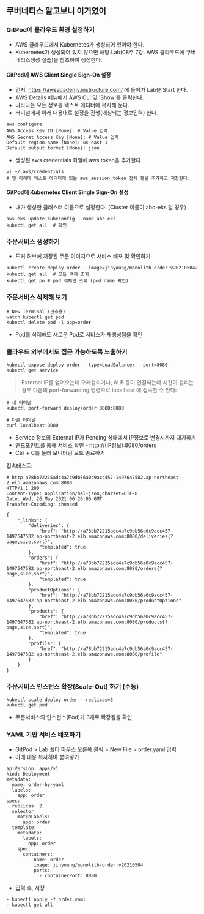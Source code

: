 ## 쿠버네티스 알고보니 이거였어 


### GitPod에 클라우드 환경 설정하기

- AWS 클라우드에서 Kubernetes가 생성되어 있어야 한다. 
- Kubernetes가 생성되어 있지 않으면 해당 Lab(08주 7강. AWS 클라우드에 쿠버네티스생성 실습)을 참조하여 생성한다.

#### GitPod에 AWS Client Single Sign-On 설정
- 먼저, https://awsacademy.instructure.com/ 에 들어가 Lab을 Start 한다.
- AWS Details 메뉴에서 AWS CLI 옆 'Show'를 클릭한다.
- 나타나는 모든 정보를 텍스트 에디터에 복사해 둔다.
- 터미널에서 아래 내용대로 설정을 진행(매칭되는 정보입력) 한다. 
```
aws configure
AWS Access Key ID [None]: # Value 입력
AWS Secret Access Key [None]: # Value 입력
Default region name [None]: us-east-1
Default output format [None]: json
```

- 생성된 aws credentials 화일에 aws token을 추가한다.
```
vi ~/.aws/credentials
# 맨 아래에 텍스트 에디터에 있는 aws_session_token 전체 행을 추가하고 저장한다.
```

#### GitPod에 Kubernetes Client Single Sign-On 설정

- 내가 생성한 클러스터 이름으로 설정한다. (Cluster 이름이 abc-eks 일 경우)
```
aws eks update-kubeconfig --name abc-eks
kubectl get all  # 확인
```


### 주문서비스 생성하기 


- 도커 허브에 저장된 주문 이미지으로 서비스 배포 및 확인하기

```
kubectl create deploy order --image=jinyoung/monolith-order:v202105042
kubectl get all  # 모든 객체 조회
kubectl get po # pod 객체만 조회 (pod name 확인)
```


### 주문서비스 삭제해 보기 

```
# New Terminal (관측용)
watch kubectl get pod
kubectl delete pod -l app=order 
```

- Pod를 삭제해도 새로운 Pod로 서비스가 재생성됨을 확인


### 클라우드 외부에서도 접근 가능하도록 노출하기

```
kubectl expose deploy order --type=LoadBalancer --port=8080
kubectl get service 
```

> External IP를 얻어오는데 오래걸리거나, ALB 등이 연결되는데 시간이 걸리는 경우 다음의 port-forwarding 명령으로 localhost 에 접속할 수 있다: 
```
# 새 터미널
kubectl port-forward deploy/order 8080:8080

# 다른 터미널
curl localhost:8080
```

- Service 정보의 External IP가 Pending 상태에서 IP정보로 변경시까지 대기하기
- 엔드포인트를 통해 서비스 확인 - http://(IP정보):8080/orders
- Ctrl + C를 눌러 모니터링 모드 종료하기 

접속테스트:
```
# http a78bb72215adc4a7c9db56a0c9acc457-1497647582.ap-northeast-2.elb.amazonaws.com:8080
HTTP/1.1 200 
Content-Type: application/hal+json;charset=UTF-8
Date: Wed, 26 May 2021 06:26:06 GMT
Transfer-Encoding: chunked

{
    "_links": {
        "deliveries": {
            "href": "http://a78bb72215adc4a7c9db56a0c9acc457-1497647582.ap-northeast-2.elb.amazonaws.com:8080/deliveries{?page,size,sort}",
            "templated": true
        },
        "orders": {
            "href": "http://a78bb72215adc4a7c9db56a0c9acc457-1497647582.ap-northeast-2.elb.amazonaws.com:8080/orders{?page,size,sort}",
            "templated": true
        },
        "productOptions": {
            "href": "http://a78bb72215adc4a7c9db56a0c9acc457-1497647582.ap-northeast-2.elb.amazonaws.com:8080/productOptions"
        },
        "products": {
            "href": "http://a78bb72215adc4a7c9db56a0c9acc457-1497647582.ap-northeast-2.elb.amazonaws.com:8080/products{?page,size,sort}",
            "templated": true
        },
        "profile": {
            "href": "http://a78bb72215adc4a7c9db56a0c9acc457-1497647582.ap-northeast-2.elb.amazonaws.com:8080/profile"
        }
    }
}
```


### 주문서비스 인스턴스 확장(Scale-Out) 하기 (수동)

```
kubectl scale deploy order --replicas=3
kubectl get pod
```

- 주문서비스의 인스턴스(Pod)가 3개로 확장됨을 확인


### YAML 기반 서비스 배포하기

- GitPod > Lab 폴더 마우스 오른쪽 클릭 > New File > order.yaml 입력
- 아래 내용 복사하여 붙여넣기

```
apiVersion: apps/v1
kind: Deployment
metadata:
  name: order-by-yaml
  labels:
    app: order
spec:
  replicas: 2
  selector:
    matchLabels:
      app: order
  template:
    metadata:
      labels:
        app: order
    spec:
      containers:
        - name: order
          image: jinyoung/monolith-order:v20210504
          ports:
            - containerPort: 8080        
```

- 입력 후, 저장
```
- kubectl apply -f order.yaml 
- kubectl get all 
```
